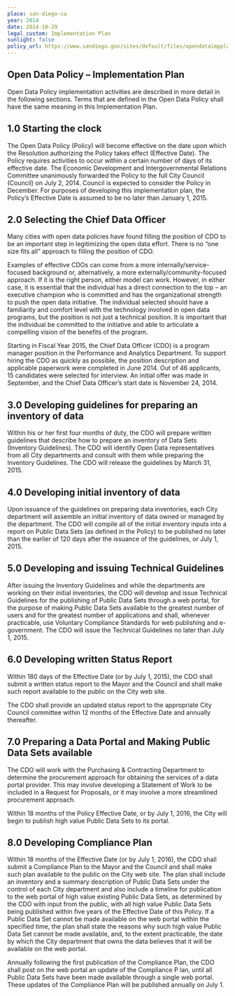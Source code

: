 ```yaml
---
place: san-diego-ca
year: 2014
date: 2014-10-29
legal_custom: Implementation Plan
sunlight: false
policy_url: https://www.sandiego.gov/sites/default/files/opendataimpplan.pdf
---
```


## Open Data Policy – Implementation Plan

Open Data Policy implementation activities are described in more detail in the following sections. Terms
that are defined in the Open Data Policy shall have the same meaning in this Implementation Plan.

## 1.0 Starting the clock

The Open Data Policy (Policy) will become effective on the date upon which the Resolution authorizing
the Policy takes effect (Effective Date). The Policy requires activities to occur within a certain number of
days of its effective date. The Economic Development and Intergovernmental Relations Committee
unanimously forwarded the Policy to the full City Council (Council) on July 2, 2014. Council is expected
to consider the Policy in December. For purposes of developing this implementation plan, the Policy’s
Effective Date is assumed to be no later than January 1, 2015.

## 2.0 Selecting the Chief Data Officer

Many cities with open data policies have found filling the position of CDO to be an important step in
legitimizing the open data effort. There is no “one size fits all” approach to filling the position of CDO.

Examples of effective CDOs can come from a more internally/service-focused background or,
alternatively, a more externally/community-focused approach. If it is the right person, either model can
work. However, in either case, it is essential that the individual has a direct connection to the top – an
executive champion who is committed and has the organizational strength to push the open data
initiative. The individual selected should have a familiarity and comfort level with the technology
involved in open data programs, but the position is not just a technical position. It is important that the
individual be committed to the initiative and able to articulate a compelling vision of the benefits of the
program.

Starting in Fiscal Year 2015, the Chief Data Officer (CDO) is a program manager position in the
Performance and Analytics Department. To support hiring the CDO as quickly as possible, the position
description and applicable paperwork were completed in June 2014. Out of 46 applicants, 15
candidates were selected for interview. An initial offer was made in September, and the Chief Data
Officer’s start date is November 24, 2014.

## 3.0 Developing guidelines for preparing an inventory of data

Within his or her first four months of duty, the CDO will prepare written guidelines that describe how to
prepare an inventory of Data Sets (Inventory Guidelines). The CDO will identify Open Data
representatives from all City departments and consult with them while preparing the Inventory
Guidelines. The CDO will release the guidelines by March 31, 2015.

## 4.0 Developing initial inventory of data

Upon issuance of the guidelines on preparing data inventories, each City department will assemble an
initial inventory of data owned or managed by the department. The CDO will compile all of the initial
inventory inputs into a report on Public Data Sets (as defined in the Policy) to be published no later than
the earlier of 120 days after the issuance of the guidelines, or July 1, 2015.

## 5.0 Developing and issuing Technical Guidelines

After issuing the Inventory Guidelines and while the departments are working on their initial inventories,
the CDO will develop and issue Technical Guidelines for the publishing of Public Data Sets through a web
portal, for the purpose of making Public Data Sets available to the greatest number of users and for the
greatest number of applications and shall, whenever practicable, use Voluntary Compliance Standards
for web publishing and e-government. The CDO will issue the Technical Guidelines no later than July 1,
2015.

## 6.0 Developing written Status Report

Within 180 days of the Effective Date (or by July 1, 2015), the CDO shall submit a written status report
to the Mayor and the Council and shall make such report available to the public on the City web site.

The CDO shall provide an updated status report to the appropriate City Council committee within 12
months of the Effective Date and annually thereafter.

## 7.0 Preparing a Data Portal and Making Public Data Sets available

The CDO will work with the Purchasing & Contracting Department to determine the procurement
approach for obtaining the services of a data portal provider. This may involve developing a
Statement of Work to be included in a Request for Proposals, or it may involve a more streamlined
procurement approach.

Within 18 months of the Policy Effective Date, or by July 1, 2016, the City will begin to publish high
value Public Data Sets to its portal.

## 8.0 Developing Compliance Plan

Within 18 months of the Effective Date (or by July 1, 2016), the CDO shall submit a Compliance Plan to
the Mayor and the Council and shall make such plan available to the public on the City web site. The
plan shall include an inventory and a summary description of Public Data Sets under the control of
each City department and also include a timeline for publication to the web portal of high value
existing Public Data Sets, as determined by the CDO with input from the public, with all
high value Public Data Sets being published within five years of the Effective Date of this Policy. If a
Public Data Set cannot be made available on the web portal within the specified time, the plan shall
state the reasons why such high value Public Data Set cannot be made available, and, to the extent
practicable, the date by which the City department that owns the data believes that it will be
available on the web portal.

Annually following the first publication of the Compliance Plan, the CDO shall post on the web portal
an update of the Compliance P lan, until all Public Data Sets have been made available through a
single web portal. These updates of the Compliance Plan will be published annually on July 1.

